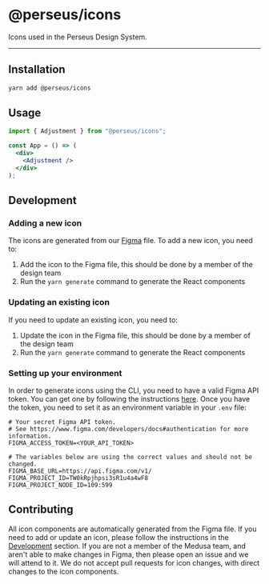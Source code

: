 # @perseus/icons

Icons used in the Perseus Design System.

---

## Installation

```sh
yarn add @perseus/icons
```

## Usage

```jsx
import { Adjustment } from "@perseus/icons";

const App = () => (
  <div>
    <Adjustment />
  </div>
);
```

## Development

### Adding a new icon

The icons are generated from our [Figma](https://www.figma.com/file/TW0kRpjhpsi3sR1u4a4wF8/Design-System-v2.1.0?node-id=573%3A816&t=1SkDofJ4QdnsoObE-4) file. To add a new icon, you need to:

1. Add the icon to the Figma file, this should be done by a member of the design team
2. Run the `yarn generate` command to generate the React components

### Updating an existing icon

If you need to update an existing icon, you need to:

1. Update the icon in the Figma file, this should be done by a member of the design team
2. Run the `yarn generate` command to generate the React components

### Setting up your environment

In order to generate icons using the CLI, you need to have a valid Figma API token. You can get one by following the instructions [here](https://www.figma.com/developers/api#access-tokens). Once you have the token, you need to set it as an environment variable in your `.env` file:

```env
# Your secret Figma API token.
# See https://www.figma.com/developers/docs#authentication for more information.
FIGMA_ACCESS_TOKEN=<YOUR_API_TOKEN>

# The variables below are using the correct values and should not be changed.
FIGMA_BASE_URL=https://api.figma.com/v1/
FIGMA_PROJECT_ID=TW0kRpjhpsi3sR1u4a4wF8
FIGMA_PROJECT_NODE_ID=109:599
```

## Contributing

All icon components are automatically generated from the Figma file. If you need to add or update an icon, please follow the instructions in the [Development](#development) section. If you are not a member of the Medusa team, and aren't able to make changes in Figma, then please open an issue and we will attend to it. We do not accept pull requests for icon changes, with direct changes to the icon components.

